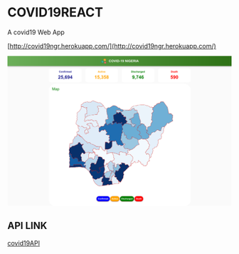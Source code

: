# COVID19REACT
A covid19 Web App

[http://covid19ngr.herokuapp.com/](http://covid19ngr.herokuapp.com/)

![image](./src/assest/covid19.ethicalhub.tech.png)

## API LINK
[covid19API](https://github.com/Ethical-Ralph/NGRCOVID19API#readme)
